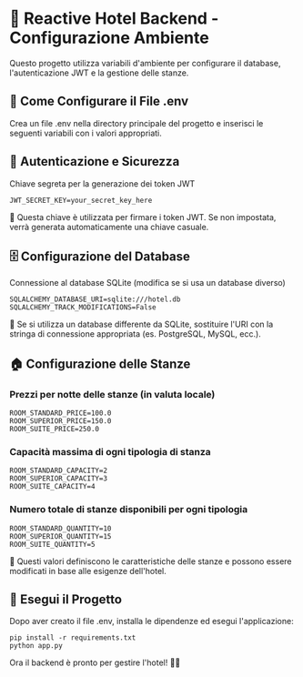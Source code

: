 # 🏨 Reactive Hotel Backend - Configurazione Ambiente

Questo progetto utilizza variabili d'ambiente per configurare il database, l'autenticazione JWT e la gestione delle stanze.

## 📌 Come Configurare il File .env

Crea un file .env nella directory principale del progetto e inserisci le seguenti variabili con i valori appropriati.

## 🔑 Autenticazione e Sicurezza

Chiave segreta per la generazione dei token JWT
```
JWT_SECRET_KEY=your_secret_key_here
```

📌 Questa chiave è utilizzata per firmare i token JWT. Se non impostata, verrà generata automaticamente una chiave casuale.

## 🗄️ Configurazione del Database

Connessione al database SQLite (modifica se si usa un database diverso)
```
SQLALCHEMY_DATABASE_URI=sqlite:///hotel.db
SQLALCHEMY_TRACK_MODIFICATIONS=False
```

📌 Se si utilizza un database differente da SQLite, sostituire l'URI con la stringa di connessione appropriata (es. PostgreSQL, MySQL, ecc.).

## 🏠 Configurazione delle Stanze

### Prezzi per notte delle stanze (in valuta locale)
```
ROOM_STANDARD_PRICE=100.0
ROOM_SUPERIOR_PRICE=150.0
ROOM_SUITE_PRICE=250.0
```

### Capacità massima di ogni tipologia di stanza
```
ROOM_STANDARD_CAPACITY=2
ROOM_SUPERIOR_CAPACITY=3
ROOM_SUITE_CAPACITY=4
```

### Numero totale di stanze disponibili per ogni tipologia
```
ROOM_STANDARD_QUANTITY=10
ROOM_SUPERIOR_QUANTITY=15
ROOM_SUITE_QUANTITY=5
```

📌 Questi valori definiscono le caratteristiche delle stanze e possono essere modificati in base alle esigenze dell'hotel.

## 🚀 Esegui il Progetto

Dopo aver creato il file .env, installa le dipendenze ed esegui l'applicazione:

```
pip install -r requirements.txt
python app.py
```

Ora il backend è pronto per gestire l'hotel! 🏨🚀
